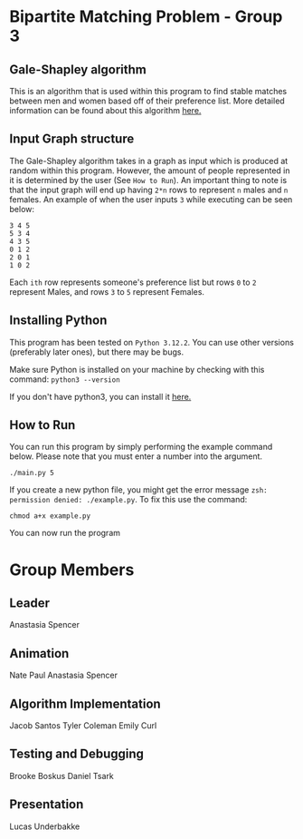 # Bipartite Matching Problem - Group 3

## Gale-Shapley algorithm
This is an algorithm that is used within this program to find stable matches between men and women based off of their preference list. More detailed information can be found about this algorithm [here.](https://en.wikipedia.org/wiki/Gale%E2%80%93Shapley_algorithm)

## Input Graph structure
The Gale-Shapley algorithm takes in a graph as input which is produced at random within this program. However, the amount of people represented in it is determined by the user (See `How to Run`). An important thing to note is that the input graph will end up having `2*n` rows to represent `n` males and `n` females. An example of when the user inputs `3` while executing can be seen below:

```
3 4 5
5 3 4
4 3 5
0 1 2
2 0 1
1 0 2
```

Each `ith` row represents someone's preference list but rows `0` to `2` represent Males, and rows `3` to `5` represent Females.

## Installing Python
This program has been tested on `Python 3.12.2`. You can use other versions (preferably later ones), but there may be bugs.

Make sure Python is installed on your machine by checking with this command:
```python3 --version```

If you don't have python3, you can install it [here.](https://www.python.org/downloads/)

## How to Run
You can run this program by simply performing the example command below. Please note that you must enter a number into the argument.
```
./main.py 5
```

If you create a new python file, you might get the error message `zsh: permission denied: ./example.py`. To fix this use the command:
```
chmod a+x example.py
```
You can now run the program

# Group Members

## Leader
Anastasia Spencer
## Animation
Nate Paul
Anastasia Spencer
## Algorithm Implementation
Jacob Santos
Tyler Coleman
Emily Curl
## Testing and Debugging
Brooke Boskus
Daniel Tsark
## Presentation
Lucas Underbakke

